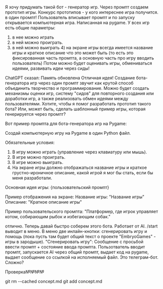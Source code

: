 Я хочу придумать такой бот - генератор игр. 
Через промпт создаем прототип игры. Конкурс прототипов - у кого интереснее игра получится. 
в один промпт! Пользователь вписывает промпт и по запуску открывается компьютерная игра. 
Написанная на pygame. 
У всех игр есть общие параметры: 
1) в нее можно играть 
2) в ней можно проиграть. 
3) в ней можно выиграть 4) на экране игры всегда имеется название игры и краткое описание что это может быть (то есть это фиксированная часть промпта, а основную часть про игру вводить пользователь) Потом можно будет оценивать игры, обмениваться идеями, развивать идеи через сиды! 

ChatGPT сказал:
Память обновлена
Отличная идея! Создание бота-генератора игр через один промпт звучит как крутой способ объединить творчество и программирование. 
Можно будет создать механизмы оценки игр, систему "сидов" для повторного создания или доработки игр, а также реализовать обмен идеями между пользователями.
Хотите, чтобы я помог разработать прототип такого бота? Или, может быть, сделать шаблонный пример игры, которая генерируется через промпт?

 Вот пример промпта для бота-генератора игр на Pygame:

Создай компьютерную игру на Pygame в один Python файл. 

Обязательные условия:
1. В игру можно играть (управление через клавиатуру или мышь).
2. В игре можно проиграть.
3. В игре можно выиграть.
4. На экране игры должно отображаться название игры и краткое грустно-ироничное описание, какой игрой я мог бы стать, если бы меня разработали.

Основная идея игры: {пользовательский промпт}

Пример отображения на экране:
Название игры: "Название игры"
Описание: "Краткое описание игры"

Пример пользовательского промпта:
"Платформер, где игрок управляет котом, собирающим рыбок и избегающим собак."



отлично. Теперь давай быстро соберем этого бота. Работает от AI.  /start выводит в меню. В меню две инлайн-кнопки: сгенерировать игру и помощь (пока пусть там будет общий текст о проекте "EmbryoGames" - игры в зародыше). "Сгенерировать игру": Сообщение с просьбой ввести промпт + состояние ввода промпта. Пользотватель вводит промпт, запускается AI через общий промпт, выдает код на pygame, выдает сообщение со ссылкой на исполняемый файл. Это телеграм-бот. Сложно?




Проверка№№№№

git rm --cached concept.md
git add concept.md
